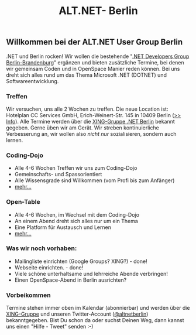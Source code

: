 ﻿---
layout: default
title: ALT.NET- Berlin
---

## Willkommen bei der ALT.NET User Group Berlin

.NET und Berlin rocken! Wir wollen die bestehende "[.NET Developers Group Berlin-Brandenburg](http://www.dotnet-berlinbrandenburg.de/)" ergänzen und bieten zusätzliche Termine, bei denen wir gemeinsam Coden und in OpenSpace Manier reden können. Bei uns dreht sich alles rund um das Thema Microsoft .NET (DOTNET) und Softwareentwicklung.

### Treffen
Wir versuchen, uns alle 2 Wochen zu treffen. Die neue Location ist: Hotelplan CC Services GmbH, Erich-Weinert-Str. 145 in 10409 Berlin ([>> Info](http://maps.google.de/maps/place?cid=124883696514474757&q=hotelplan+cc+services+gmbh&hl=de&dtab=0&sll=52.543805,13.440505&sspn=0.071946,0.071946&ie=UTF8&ll=52.583234,13.308392&spn=0,0&t=h&z=13)). Alle Termine werden über die [XING-Gruppe .NET Berlin](https://www.xing.com/net/netberlin/) bekannt gegeben. Gerne üben wir am Gerät. Wir streben kontinuierliche Verbesserung an, wir wollen also *nicht nur* sozialisieren, sondern auch lernen.

### Coding-Dojo
* Alle 4-6 Wochen Treffen wir uns zum Coding-Dojo
* Gemeinschafts- und Spassorientiert
* Alle Wissensgrade sind Willkommen (vom Profi bis zum Anfänger)
* [mehr...](Termine/coding-dojo)

### Open-Table
* Alle 4-6 Wochen, im Wechsel mit dem Coding-Dojo
* An einem Abend dreht sich alles nur um ein Thema
* Eine Platform für Austausch und Lernen
* [mehr...](Termine/opentable)

### Was wir noch vorhaben:
* Mailingliste einrichten (Google Groups? XING?) - done!
* Webseite einrichten. - done!
* Viele schöne unterhaltsame und lehrreiche Abende verbringen!
* Einen OpenSpace-Abend in Berlin ausrichten?

### Vorbeikommen
Termine stehen immer oben im Kalendar (abonnierbar) und werden über die [XING-Gruppe](https://www.xing.com/net/netberlin/) und unseren Twitter-Account ([@altnetberlin](https://twitter.com/altnetberlin)) bekanntgegeben. Bist Du schon da oder suchst Deinen Weg, dann kannst uns einen "Hilfe - Tweet" senden :-)
